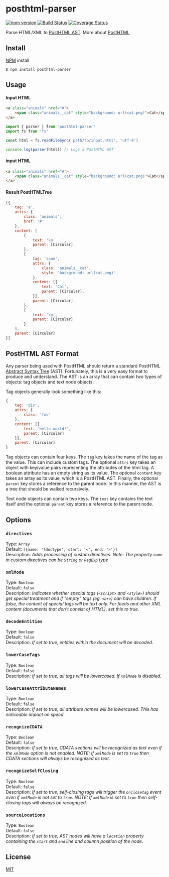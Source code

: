 # posthtml-parser
[![npm version](https://badge.fury.io/js/posthtml-parser.svg)](http://badge.fury.io/js/posthtml-parser)
[![Build Status](https://travis-ci.org/posthtml/posthtml-parser.svg?branch=master)](https://travis-ci.org/posthtml/posthtml-parser?branch=master)
[![Coverage Status](https://coveralls.io/repos/posthtml/posthtml-parser/badge.svg?branch=master)](https://coveralls.io/r/posthtml/posthtml-parser?branch=master)

Parse HTML/XML to [PostHTML AST](https://github.com/posthtml/posthtml-parser#posthtml-ast-format).
More about [PostHTML](https://github.com/posthtml/posthtml#readme)

## Install

[NPM](http://npmjs.com) install
```
$ npm install posthtml-parser
```

## Usage

#### Input HTML
```html
<a class="animals" href="#">
    <span class="animals__cat" style="background: url(cat.png)">Cat</span>
</a>
```
```js
import { parser } from 'posthtml-parser'
import fs from 'fs'

const html = fs.readFileSync('path/to/input.html', 'utf-8')

console.log(parser(html)) // Logs a PostHTML AST
```

#### input HTML
```html
<a class="animals" href="#">
    <span class="animals__cat" style="background: url(cat.png)">Cat</span>
</a>
```

#### Result PostHTMLTree
```js
[{
    tag: 'a',
    attrs: {
        class: 'animals',
        href: '#'
    },
    content: [
        {
            text: '\n    ',
            parent: [Circular]
        },
        {
            tag: 'span',
            attrs: {
                class: 'animals__cat',
                style: 'background: url(cat.png)'
            },
            content: [{
                text: 'Cat',
                parent: [Circular],
            }],
            parent: [Circular]
        },
        {
            text: '\n',
            parent: [Circular]
        }
    ],
    parent: [Circular]
}]
```

## PostHTML AST Format

Any parser being used with PostHTML should return a standard PostHTML [Abstract Syntax Tree](https://www.wikiwand.com/en/Abstract_syntax_tree) (AST). Fortunately, this is a very easy format to produce and understand. The AST is an array that can contain two types of objects: tag objects and text node objects.

Tag objects generally look something like this:

```js
{
    tag: 'div',
    attrs: {
        class: 'foo'
    },
    content: [{
        text: 'hello world!',
        parent: [Circular]
    }],
    parent: [Circular]
}
```

Tag objects can contain four keys. The `tag` key takes the name of the tag as the value. This can include custom tags. The optional `attrs` key takes an object with key/value pairs representing the attributes of the html tag. A boolean attribute has an empty string as its value. The optional `content` key takes an array as its value, which is a PostHTML AST. Finally, the optional `parent` key stores a reference to the parent node. In this manner, the AST is a tree that should be walked recursively.

Text node objects can contain two keys. The `text` key contains the text itself and the optional `parent` key stores a reference to the parent node.

## Options

### `directives`
Type: `Array`  
Default: `[{name: '!doctype', start: '<', end: '>'}]`   
Description: *Adds processing of custom directives. Note: The property ```name``` in custom directives can be ```String``` or ```RegExp``` type*  

### `xmlMode`
Type: `Boolean`  
Default: `false`   
Description: *Indicates whether special tags (`<script>` and `<style>`) should get special treatment and if "empty" tags (eg. `<br>`) can have children. If false, the content of special tags will be text only. For feeds and other XML content (documents that don't consist of HTML), set this to true.*

### `decodeEntities`
Type: `Boolean`  
Default: `false`   
Description: *If set to true, entities within the document will be decoded.*

### `lowerCaseTags`
Type: `Boolean`  
Default: `false`   
Description: *If set to true, all tags will be lowercased. If `xmlMode` is disabled.*

### `lowerCaseAttributeNames`
Type: `Boolean`  
Default: `false`   
Description: *If set to true, all attribute names will be lowercased. This has noticeable impact on speed.*

### `recognizeCDATA`
Type: `Boolean`  
Default: `false`   
Description: *If set to true, CDATA sections will be recognized as text even if the `xmlMode` option is not enabled. NOTE: If `xmlMode` is set to `true` then CDATA sections will always be recognized as text.*

### `recognizeSelfClosing`
Type: `Boolean`  
Default: `false`   
Description: *If set to true, self-closing tags will trigger the `onclosetag` event even if `xmlMode` is not set to `true`. NOTE: If `xmlMode` is set to `true` then self-closing tags will always be recognized.*

### `sourceLocations`  
Type: `Boolean`  
Default: `false`  
Description: *If set to true, AST nodes will have a `location` property containing the `start` and `end` line and column position of the node.*

## License

[MIT](LICENSE)
